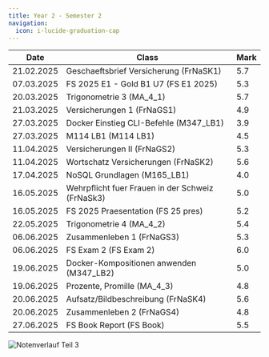 ```yaml
---
title: Year 2 - Semester 2
navigation:
  icon: i-lucide-graduation-cap
---
```


| Date        | Class                                                            | Mark |
| ----------- | ---------------------------------------------------------------- | ---- |
| 21.02.2025  | Geschaeftsbrief Versicherung (FrNaSK1)                           | 5.7  |
| 07.03.2025  | FS 2025 E1 - Gold B1 U7 (FS E1 2025)                             | 5.3  |
| 20.03.2025  | Trigonometrie 3 (MA_4_1)                                         | 5.7  |
| 21.03.2025  | Versicherungen 1 (FrNaGS1)                                       | 4.9  |
| 27.03.2025  | Docker Einstieg CLI-Befehle (M347_LB1)                           | 3.9  |
| 27.03.2025  | M114 LB1 (M114 LB1)                                              | 4.5  |
| 11.04.2025  | Versicherungen II (FrNaGS2)                                      | 5.3  |
| 11.04.2025  | Wortschatz Versicherungen (FrNaSK2)                              | 5.6  |
| 17.04.2025  | NoSQL Grundlagen (M165_LB1)                                      | 4.0  |
| 16.05.2025  | Wehrpflicht fuer Frauen in der Schweiz (FrNaSk3)                 | 5.0  |
| 16.05.2025  | FS 2025 Praesentation (FS 25 pres)                               | 5.2  |
| 22.05.2025  | Trigonometrie 4 (MA_4_2)                                         | 5.4  |
| 06.06.2025  | Zusammenleben 1 (FrNaGS3)                                        | 5.3  |
| 06.06.2025  | FS Exam 2 (FS Exam 2)                                            | 6.0  |
| 19.06.2025  | Docker-Kompositionen anwenden (M347_LB2)                         | 5.0  |
| 19.06.2025  | Prozente, Promille (MA_4_3)                                      | 4.8  |
| 20.06.2025  | Aufsatz/Bildbeschreibung (FrNaSK4)                               | 5.6  |
| 20.06.2025  | Zusammenleben 2 (FrNaGS4)                                        | 4.8  |
| 27.06.2025  | FS Book Report (FS Book)                                         | 5.5  |

![Notenverlauf Teil 3](https://quickchart.io/chart?c=%7B%22type%22%3A%22line%22%2C%22data%22%3A%7B%22labels%22%3A%5B%2221.02.2025%22%2C%2207.03.2025%22%2C%2220.03.2025%22%2C%2221.03.2025%22%2C%2227.03.2025%22%2C%2227.03.2025%22%2C%2211.04.2025%22%2C%2211.04.2025%22%2C%2217.04.2025%22%2C%2216.05.2025%22%2C%2216.05.2025%22%2C%2222.05.2025%22%2C%2206.06.2025%22%2C%2206.06.2025%22%2C%2219.06.2025%22%2C%2219.06.2025%22%2C%2220.06.2025%22%2C%2220.06.2025%22%2C%2227.06.2025%22%5D%2C%22datasets%22%3A%5B%7B%22label%22%3A%22Note%22%2C%22data%22%3A%5B5.7%2C5.3%2C5.7%2C4.9%2C3.9%2C4.5%2C5.3%2C5.6%2C4.0%2C5.0%2C5.2%2C5.4%2C5.3%2C6.0%2C5.0%2C4.8%2C5.6%2C4.8%2C5.5%5D%2C%22borderColor%22%3A%22%23007bff%22%2C%22backgroundColor%22%3A%22rgba(0%2C123%2C255%2C0.1)%22%2C%22fill%22%3Atrue%7D%5D%7D%2C%22options%22%3A%7B%22plugins%22%3A%7B%22legend%22%3A%7B%22display%22%3Atrue%7D%2C%22annotation%22%3A%7B%22annotations%22%3A%7B%22avgLine%22%3A%7B%22type%22%3A%22line%22%2C%22yMin%22%3A5.131578947368421%2C%22yMax%22%3A5.131578947368421%2C%22borderColor%22%3A%22red%22%2C%22borderWidth%22%3A2%2C%22label%22%3A%7B%22enabled%22%3Atrue%2C%22content%22%3A%22Durchschnitt%22%2C%22position%22%3A%22end%22%7D%7D%7D%7D%7D%2C%22scales%22%3A%7B%22x%22%3A%7B%22title%22%3A%7B%22display%22%3Atrue%2C%22text%22%3A%22Datum%22%7D%7D%2C%22y%22%3A%7B%22title%22%3A%7B%22display%22%3Atrue%2C%22text%22%3A%22Note%22%7D%7D%7D%2C%22title%22%3A%7B%22display%22%3Atrue%2C%22text%22%3A%22Notenverlauf%22%7D%7D%7D&width=600&height=300)